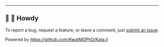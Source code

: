 ---

## :wave: :cowboy_hat_face: Howdy

To report a bug, request a feature, or leave a comment, just [submit an issue](https://github.com/KwatMDPhD/TEMPLATE.jl/issues/new/choose).

Powered by https://github.com/KwatMDPhD/Kata.jl
